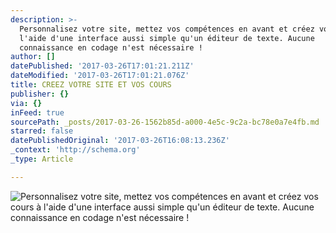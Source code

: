```yaml
---
description: >-
  Personnalisez votre site, mettez vos compétences en avant et créez vos cours à
  l'aide d'une interface aussi simple qu'un éditeur de texte. Aucune
  connaissance en codage n'est nécessaire ! 
author: []
datePublished: '2017-03-26T17:01:21.211Z'
dateModified: '2017-03-26T17:01:21.076Z'
title: CREEZ VOTRE SITE ET VOS COURS
publisher: {}
via: {}
inFeed: true
sourcePath: _posts/2017-03-26-1562b85d-a000-4e5c-9c2a-bc78e0a7e4fb.md
starred: false
datePublishedOriginal: '2017-03-26T16:08:13.236Z'
_context: 'http://schema.org'
_type: Article

---
```

![Personnalisez votre site, mettez vos compétences en avant et créez vos cours à l'aide d'une interface aussi simple qu'un éditeur de texte. Aucune connaissance en codage n'est nécessaire ! ](https://the-grid-user-content.s3-us-west-2.amazonaws.com/da1c67c4-0a89-409d-9ff1-7ee5d25aca9a.png)